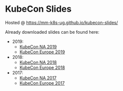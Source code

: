 # KubeCon Slides

Hosted @ https://mm-k8s-ug.github.io/kubecon-slides/


Already downloaded slides can be found here:
* 2019:
    * [KubeCon NA 2019](https://github.com/sbueringer/kubecon-slides/tree/master/slides/2019-kubecon-na/README.md)
    * [KubeCon Europe 2019](https://github.com/sbueringer/kubecon-slides/tree/master/slides/2019-kubecon-eu/README.md)
* 2018:
    * [KubeCon NA 2018](https://github.com/sbueringer/kubecon-slides/tree/master/slides/2018-kubecon-na)
    * [KubeCon Europe 2018](https://github.com/sbueringer/kubecon-slides/tree/master/slides/2018-kubecon-eu/README.md)
* 2017:
    * [KubeCon NA 2017](https://github.com/sbueringer/kubecon-slides/tree/master/slides/2017-kubecon-na)
    * [KubeCon Europe 2017](https://github.com/sbueringer/kubecon-slides/tree/master/slides/2017-kubecon-eu)
